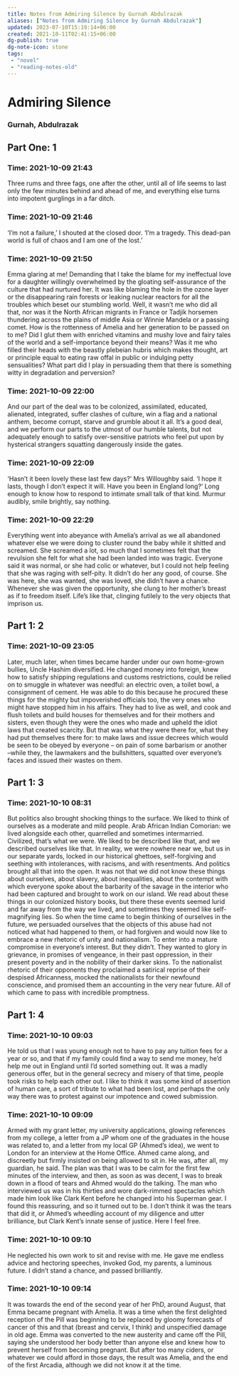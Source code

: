 ```yaml
---
title: Notes from Admiring Silence by Gurnah Abdulrazak
aliases: ["Notes from Admiring Silence by Gurnah Abdulrazak"]
updated: 2023-07-10T15:19:14+06:00
created: 2021-10-11T02:41:15+06:00
dg-publish: true
dg-note-icon: stone
tags:
 - "novel"
 - "reading-notes-old"
---
```

# Admiring Silence
### Gurnah, Abdulrazak

## Part One: 1


### Time: 2021-10-09 21:43
Three rums and three fags, one after the other, until all of life seems to last only the few minutes behind and ahead of me, and everything else turns into impotent gurglings in a far ditch.


### Time: 2021-10-09 21:46
‘I’m not a failure,’ I shouted at the closed door. ‘I’m a tragedy. This dead-pan world is full of chaos and I am one of the lost.’


### Time: 2021-10-09 21:50
Emma glaring at me! Demanding that I take the blame for my ineffectual love for a daughter willingly overwhelmed by the gloating self-assurance of the culture that had nurtured her. It was like blaming the hole in the ozone layer or the disappearing rain forests or leaking nuclear reactors for all the troubles which beset our stumbling world. Well, it wasn’t me who did all that, nor was it the North African migrants in France or Tadjik horsemen thundering across the plains of middle Asia or Winnie Mandela or a passing comet. How is the rottenness of Amelia and her generation to be passed on to me? Did I glut them with enriched vitamins and mushy love and fairy tales of the world and a self-importance beyond their means? Was it me who filled their heads with the beastly plebeian hubris which makes thought, art or principle equal to eating raw offal in public or indulging petty sensualities? What part did I play in persuading them that there is something witty in degradation and perversion?


### Time: 2021-10-09 22:00
And our part of the deal was to be colonized, assimilated, educated, alienated, integrated, suffer clashes of culture, win a flag and a national anthem, become corrupt, starve and grumble about it all. It’s a good deal, and we perform our parts to the utmost of our humble talents, but not adequately enough to satisfy over-sensitive patriots who feel put upon by hysterical strangers squatting dangerously inside the gates.


### Time: 2021-10-09 22:09
‘Hasn’t it been lovely these last few days?’ Mrs Willoughby said. ‘I hope it lasts, though I don’t expect it will. Have you been in England long?’ Long enough to know how to respond to intimate small talk of that kind. Murmur audibly, smile brightly, say nothing.


### Time: 2021-10-09 22:29
Everything went into abeyance with Amelia’s arrival as we all abandoned whatever else we were doing to cluster round the baby while it shitted and screamed. She screamed a lot, so much that I sometimes felt that the revulsion she felt for what she had been landed into was tragic. Everyone said it was normal, or she had colic or whatever, but I could not help feeling that she was raging with self-pity. It didn’t do her any good, of course. She was here, she was wanted, she was loved, she didn’t have a chance. Whenever she was given the opportunity, she clung to her mother’s breast as if to freedom itself. Life’s like that, clinging futilely to the very objects that imprison us.


## Part 1: 2


### Time: 2021-10-09 23:05
Later, much later, when times became harder under our own home-grown bullies, Uncle Hashim diversified. He changed money into foreign, knew how to satisfy shipping regulations and customs restrictions, could be relied on to smuggle in whatever was needful: an electric oven, a toilet bowl, a consignment of cement. He was able to do this because he procured these things for the mighty but impoverished officials too, the very ones who might have stopped him in his affairs. They had to live as well, and cook and flush toilets and build houses for themselves and for their mothers and sisters, even though they were the ones who made and upheld the idiot laws that created scarcity. But that was what they were there for, what they had put themselves there for: to make laws and issue decrees which would be seen to be obeyed by everyone – on pain of some barbarism or another –while they, the lawmakers and the bullshitters, squatted over everyone’s faces and issued their wastes on them.


## Part 1: 3


### Time: 2021-10-10 08:31
But politics also brought shocking things to the surface. We liked to think of ourselves as a moderate and mild people. Arab African Indian Comorian: we lived alongside each other, quarrelled and sometimes intermarried. Civilized, that’s what we were. We liked to be described like that, and we described ourselves like that. In reality, we were nowhere near we, but us in our separate yards, locked in our historical ghettoes, self-forgiving and seething with intolerances, with racisms, and with resentments. And politics brought all that into the open. It was not that we did not know these things about ourselves, about slavery, about inequalities, about the contempt with which everyone spoke about the barbarity of the savage in the interior who had been captured and brought to work on our island. We read about these things in our colonized history books, but there these events seemed lurid and far away from the way we lived, and sometimes they seemed like self-magnifying lies. So when the time came to begin thinking of ourselves in the future, we persuaded ourselves that the objects of this abuse had not noticed what had happened to them, or had forgiven and would now like to embrace a new rhetoric of unity and nationalism. To enter into a mature compromise in everyone’s interest. But they didn’t. They wanted to glory in grievance, in promises of vengeance, in their past oppression, in their present poverty and in the nobility of their darker skins. To the nationalist rhetoric of their opponents they proclaimed a satirical reprise of their despised Africanness, mocked the nationalists for their newfound conscience, and promised them an accounting in the very near future. All of which came to pass with incredible promptness.


## Part 1: 4


### Time: 2021-10-10 09:03
He told us that I was young enough not to have to pay any tuition fees for a year or so, and that if my family could find a way to send me money, he’d help me out in England until I’d sorted something out. It was a madly generous offer, but in the general secrecy and misery of that time, people took risks to help each other out. I like to think it was some kind of assertion of human care, a sort of tribute to what had been lost, and perhaps the only way there was to protest against our impotence and cowed submission.


### Time: 2021-10-10 09:09
Armed with my grant letter, my university applications, glowing references from my college, a letter from a JP whom one of the graduates in the house was related to, and a letter from my local GP (Ahmed’s idea), we went to London for an interview at the Home Office. Ahmed came along, and discreetly but firmly insisted on being allowed to sit in. He was, after all, my guardian, he said. The plan was that I was to be calm for the first few minutes of the interview, and then, as soon as was decent, I was to break down in a flood of tears and Ahmed would do the talking. The man who interviewed us was in his thirties and wore dark-rimmed spectacles which made him look like Clark Kent before he changed into his Superman gear. I found this reassuring, and so it turned out to be. I don’t think it was the tears that did it, or Ahmed’s wheedling account of my diligence and utter brilliance, but Clark Kent’s innate sense of justice. Here I feel free.


### Time: 2021-10-10 09:10
He neglected his own work to sit and revise with me. He gave me endless advice and hectoring speeches, invoked God, my parents, a luminous future. I didn’t stand a chance, and passed brilliantly.


### Time: 2021-10-10 09:14
It was towards the end of the second year of her PhD, around August, that Emma became pregnant with Amelia. It was a time when the first delighted reception of the Pill was beginning to be replaced by gloomy forecasts of cancer of this and that (breast and cervix, I think) and unspecified damage in old age. Emma was converted to the new austerity and came off the Pill, saying she understood her body better than anyone else and knew how to prevent herself from becoming pregnant. But after too many ciders, or whatever we could afford in those days, the result was Amelia, and the end of the first Arcadia, although we did not know it at the time.



